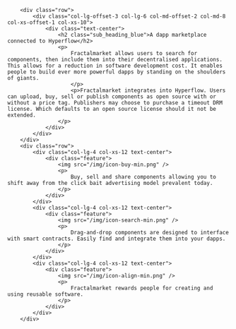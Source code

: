         <div class="row">
            <div class="col-lg-offset-3 col-lg-6 col-md-offset-2 col-md-8 col-xs-offset-1 col-xs-10">
                <div class="text-center">
                    <h2 class="sub_heading_blue">A dapp marketplace connected to Hyperflow</h2>
                    <p>
                        Fractalmarket allows users to search for components, then include them into their decentralised applications. This allows for a reduction in software development cost. It enables people to build ever more powerful dapps by standing on the shoulders of giants.
                        </p>
                        <p>Fractalmarket integrates into Hyperflow. Users can upload, buy, sell or publish components as open source with or without a price tag. Publishers may choose to purchase a timeout DRM license. Which defaults to an open source license should it not be extended.
                    </p>
                </div>
            </div>
        </div>
        <div class="row">
            <div class="col-lg-4 col-xs-12 text-center">
                <div class="feature">
                    <img src="/img/icon-buy-min.png" />
                    <p>
                        Buy, sell and share components allowing you to shift away from the click bait advertising model prevalent today.
                    </p>
                </div>
            </div>
            <div class="col-lg-4 col-xs-12 text-center">
                <div class="feature">
                    <img src="/img/icon-search-min.png" />
                    <p>
                        Drag-and-drop components are designed to interface with smart contracts. Easily find and integrate them into your dapps.
                    </p>
                </div>
            </div>
            <div class="col-lg-4 col-xs-12 text-center">
                <div class="feature">
                    <img src="/img/icon-align-min.png" />
                    <p>
                        Fractalmarket rewards people for creating and using reusable software.
                    </p>
                </div>
            </div>
        </div>
